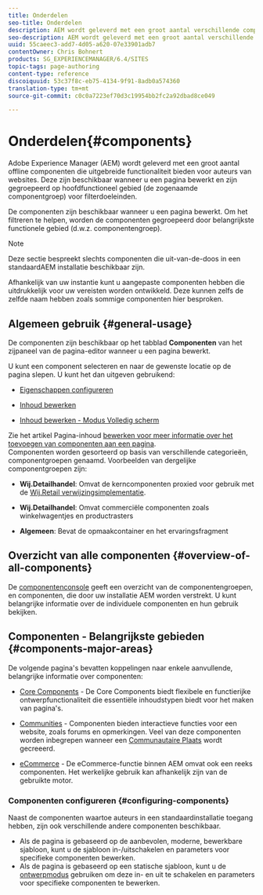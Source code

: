 ```yaml
---
title: Onderdelen
seo-title: Onderdelen
description: AEM wordt geleverd met een groot aantal verschillende componenten die uitgebreide functionaliteit bieden voor auteurs van websites
seo-description: AEM wordt geleverd met een groot aantal verschillende componenten die uitgebreide functionaliteit bieden voor auteurs van websites
uuid: 55caeec3-add7-4d05-a620-07e33901adb7
contentOwner: Chris Bohnert
products: SG_EXPERIENCEMANAGER/6.4/SITES
topic-tags: page-authoring
content-type: reference
discoiquuid: 53c37f8c-eb75-4134-9f91-8adb0a574360
translation-type: tm+mt
source-git-commit: c0c0a7223ef70d3c19954bb2fc2a92dbad8ce049

---
```



# Onderdelen{#components}

Adobe Experience Manager (AEM) wordt geleverd met een groot aantal offline componenten die uitgebreide functionaliteit bieden voor auteurs van websites. Deze zijn beschikbaar wanneer u een pagina [](/help/sites-authoring/editing-content.md) bewerkt en zijn gegroepeerd op hoofdfunctioneel gebied (de zogenaamde componentgroep) voor filterdoeleinden.

De componenten zijn beschikbaar wanneer u een pagina [](/help/sites-authoring/editing-content.md)bewerkt. Om het filtreren te helpen, worden de componenten gegroepeerd door belangrijkste functionele gebied (d.w.z. componentengroep).

>[!NOTE]
>
>Deze sectie bespreekt slechts componenten die uit-van-de-doos in een standaardAEM installatie beschikbaar zijn.
>
>Afhankelijk van uw instantie kunt u aangepaste componenten hebben die uitdrukkelijk voor uw vereisten worden ontwikkeld. Deze kunnen zelfs de zelfde naam hebben zoals sommige componenten hier besproken.

## Algemeen gebruik {#general-usage}

De componenten zijn beschikbaar op het tabblad **Componenten** van het zijpaneel van de pagina-editor wanneer u een pagina [](/help/sites-authoring/editing-content.md)bewerkt.

U kunt een component selecteren en naar de gewenste locatie op de pagina slepen. U kunt het dan uitgeven gebruikend:

* [Eigenschappen configureren](/help/sites-authoring/editing-page-properties.md)
* [Inhoud bewerken](/help/sites-authoring/editing-content.md)

* [Inhoud bewerken - Modus Volledig scherm](/help/sites-authoring/editing-content.md#edit-content-full-screen-mode)

Zie het artikel Pagina-inhoud [bewerken voor meer informatie over het toevoegen van componenten aan een pagina](/help/sites-authoring/editing-content.md).\
Componenten worden gesorteerd op basis van verschillende categorieën, componentgroepen genaamd. Voorbeelden van dergelijke componentgroepen zijn:

* **Wij.Detailhandel**: Omvat de kerncomponenten proxied voor gebruik met de [Wij.Retail verwijzingsimplementatie](/help/sites-developing/we-retail.md).

* **Wij.Detailhandel**: Omvat commerciële componenten zoals winkelwagentjes en productrasters

* **Algemeen**: Bevat de opmaakcontainer en het ervaringsfragment

## Overzicht van alle componenten {#overview-of-all-components}

De [componentenconsole](/help/sites-authoring/default-components-console.md) geeft een overzicht van de componentengroepen, en componenten, die door uw installatie AEM worden verstrekt. U kunt belangrijke informatie over de individuele componenten en hun gebruik bekijken.

## Componenten - Belangrijkste gebieden {#components-major-areas}

De volgende pagina&#39;s bevatten koppelingen naar enkele aanvullende, belangrijke informatie over componenten:

* [Core Components](https://docs.adobe.com/content/help/en/experience-manager-core-components/using/introduction.html) - De Core Components biedt flexibele en functierijke ontwerpfunctionaliteit die essentiële inhoudstypen biedt voor het maken van pagina&#39;s.

* [Communities](/help/communities/author-communities.md) - Componenten bieden interactieve functies voor een website, zoals forums en opmerkingen. Veel van deze componenten worden inbegrepen wanneer een [Communautaire Plaats](/help/communities/overview.md) wordt gecreeerd.

* [eCommerce](/help/sites-administering/ecommerce.md) - De eCommerce-functie binnen AEM omvat ook een reeks componenten. Het werkelijke gebruik kan afhankelijk zijn van de gebruikte motor.

### Componenten configureren {#configuring-components}

Naast de componenten waartoe auteurs in een standaardinstallatie toegang hebben, zijn ook verschillende andere componenten beschikbaar.

* Als de pagina is gebaseerd op de aanbevolen, moderne, bewerkbare sjabloon, kunt u de sjabloon [](/help/sites-authoring/templates.md) in-/uitschakelen en parameters voor specifieke componenten bewerken.
* Als de pagina is gebaseerd op een statische sjabloon, kunt u de [ontwerpmodus](/help/sites-authoring/default-components-designmode.md#enable-disable-components) gebruiken om deze in- en uit te schakelen en parameters voor specifieke componenten te bewerken.


